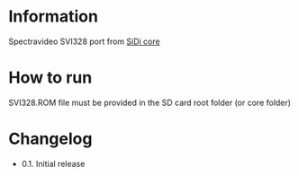 # Information
Spectravideo SVI328 port from [SiDi core](https://github.com/RW-FPGA-devel-Team/SVI328-SiDi)

# How to run
SVI328.ROM file must be provided in the SD card root folder (or core folder)

# Changelog
- 0.1. Initial release
